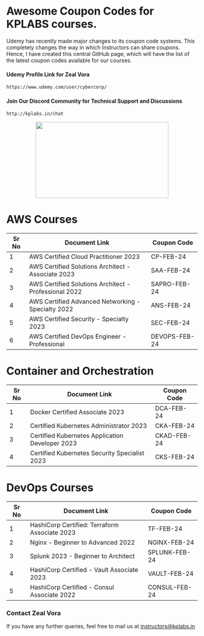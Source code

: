 # Awesome Coupon Codes for KPLABS courses.

Udemy has recently made major changes to its coupon code systems. This completely changes the way in which Instructors can share coupons. Hence, I have created this central GitHub page, which will have the list of the latest coupon codes available for our courses.

#### Udemy Profile Link for Zeal Vora

```sh
https://www.udemy.com/user/cybercorp/
```
#### Join Our Discord Community for Technical Support and Discussions

```sh
http://kplabs.in/chat
```
<p align="center">
  <img width="350" height="200" src="https://i.ibb.co/b3jFkkk/discord-terraform.png">
</p>

# AWS Courses 

| Sr No | Document Link | Coupon Code |
| ------ | ------ | ------ |
| 1 |AWS Certified Cloud Practitioner 2023 | CP-FEB-24 | 
| 2 |AWS Certified Solutions Architect - Associate  2023| SAA-FEB-24 |
| 3 |AWS Certified Solutions Architect - Professional 2022 | SAPRO-FEB-24 |
| 4 |AWS Certified Advanced Networking - Specialty 2022 | ANS-FEB-24 |
| 5 |AWS Certified Security - Specialty 2023 | SEC-FEB-24 |
| 6 |AWS Certified DevOps Engineer - Professional | DEVOPS-FEB-24 |

# Container and Orchestration

| Sr No | Document Link | Coupon Code |
| ------ | ------ | ------ |
| 1 | Docker Certified Associate 2023 | DCA-FEB-24| 
| 2 | Certified Kubernetes Administrator 2023 | CKA-FEB-24 | 
| 3 | Certified Kubernetes Application Developer 2023 | CKAD-FEB-24 | 
| 4 | Certified Kubernetes Security Specialist 2023 | CKS-FEB-24 | 

# DevOps Courses

| Sr No | Document Link | Coupon Code |
| ------ | ------ | ------ |
| 1 | HashiCorp Certified: Terraform Associate 2023 | TF-FEB-24 | 
| 2 | Nginx - Beginner to Advanced 2022 | NGINX-FEB-24 | 
| 3 | Splunk 2023 - Beginner to Architect | SPLUNK-FEB-24 | 
| 4 | HashiCorp Certified - Vault Associate 2023 | VAULT-FEB-24 | 
| 5 | HashiCorp Certified - Consul Associate 2022 | CONSUL-FEB-24	 | 




### Contact Zeal Vora
If you have any further queries, feel free to mail us at instructors@kplabs.in
